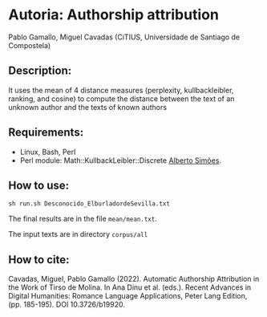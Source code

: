 # Autoria: Authorship attribution

Pablo Gamallo, Miguel Cavadas (CiTIUS, Universidade de Santiago de Compostela)

## Description:
It uses the mean of 4 distance measures (perplexity, kullbackleibler, ranking, and cosine) to compute the distance between the text of an unknown author and the texts of known authors

## Requirements:
* Linux, Bash, Perl
* Perl module: Math::KullbackLeibler::Discrete [Alberto Simões](https://metacpan.org/author/AMBS). 
## How to use:

```
sh run.sh Desconocido_ElburladordeSevilla.txt
```

The final results are in the file `mean/mean.txt`.

The input texts are in directory `corpus/all`

## How to cite:
Cavadas, Miguel, Pablo Gamallo (2022). Automatic Authorship Attribution in the Work of Tirso de Molina. In Ana Dinu et al. (eds.). Recent Advances in Digital Humanities: Romance Language Applications, Peter Lang Edition, (pp. 185-195). DOI 10.3726/b19920.
